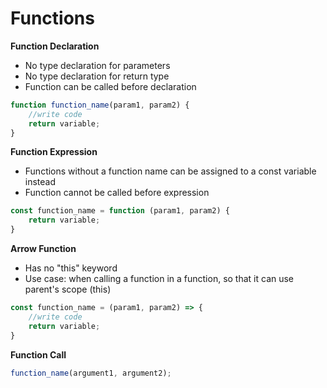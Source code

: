 # Functions

**Function Declaration**

* No type declaration for parameters
* No type declaration for return type
* Function can be called before declaration

```javascript
function function_name(param1, param2) {
    //write code
    return variable;
}
```



**Function Expression**

* Functions without a function name can be assigned to a const variable instead
* Function cannot be called before expression

```javascript
const function_name = function (param1, param2) {
    return variable;
}
```



**Arrow Function**

* Has no "this" keyword
* Use case: when calling a function in a function, so that it can use parent's scope (this)

```javascript
const function_name = (param1, param2) => {
    //write code
    return variable;
}
```



**Function Call**

```javascript
function_name(argument1, argument2);
```
